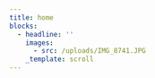 ```yaml
---
title: home
blocks:
  - headline: ''
    images:
      - src: /uploads/IMG_8741.JPG
    _template: scroll
---
```


